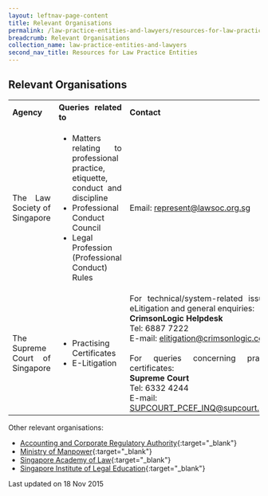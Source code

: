 ```yaml
---
layout: leftnav-page-content
title: Relevant Organisations
permalink: /law-practice-entities-and-lawyers/resources-for-law-practice-entities/relevant-organisations/
breadcrumb: Relevant Organisations
collection_name: law-practice-entities-and-lawyers
second_nav_title: Resources for Law Practice Entities
---
```


<style> table tr td ul li {font-size: 1rem;} </style>

Relevant Organisations
---

<table style="text-align:justify">
  <tr>
    <th>
      Agency
    </th>
    <th>
      Queries related to
    </th>
    <th>
      Contact
    </th>
  </tr>
  <tr>
    <td>The Law Society of Singapore</td>
    <td>
      <ul>
        <li>Matters relating to professional practice, etiquette, conduct and discipline</li>
        <li>Professional Conduct Council</li>
        <li>Legal Profession (Professional Conduct) Rules</li>
      </ul>
    </td>
    <td>Email: <a href="mailto:represent@lawsoc.org.sg">represent@lawsoc.org.sg</a></td>
  </tr>
  <tr>
    <td>The Supreme Court of Singapore</td>
    <td>
      <ul>
        <li>Practising Certificates</li>
        <li>E-Litigation</li>
      </ul>
    </td>
    <td>For technical/system-related issues in eLitigation and general enquiries:<br>
      <b>CrimsonLogic Helpdesk</b><br>Tel: 6887 7222<br>
      E-mail: <a href="mailto:elitigation@crimsonlogic.com">elitigation@crimsonlogic.com</a><br><br>
      For queries concerning practising certificates:<br><b>
      Supreme Court</b><br>Tel: 6332 4244<br>
      E-mail: <a href="mailto:SUPCOURT_PCEF_INQ@supcourt.gov.sg">SUPCOURT_PCEF_INQ@supcourt.gov.sg</a></td>
  </tr>
</table>

Other relevant organisations:<br>
* [Accounting and Corporate Regulatory Authority](https://www.acra.gov.sg/home/){:target="_blank"}
* [Ministry of Manpower](https://www.mom.gov.sg/){:target="_blank"}
* [Singapore Academy of Law](https://www.sal.org.sg/default.aspx#){:target="_blank"}
* [Singapore Institute of Legal Education](http://www.sile.edu.sg/index.php){:target="_blank"}

<p class="right-side-updated">Last updated on 18 Nov 2015</p> 
